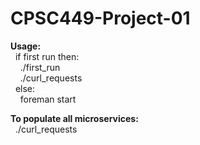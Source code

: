 # CPSC449-Project-01
<b>Usage:<br /></b> 
&nbsp;&nbsp;if first run then:<br />
&nbsp;&nbsp;&nbsp;&nbsp;./first_run <br /> 
&nbsp;&nbsp;&nbsp;&nbsp;./curl_requests <br />
&nbsp;&nbsp;else:<br />
&nbsp;&nbsp;&nbsp;&nbsp;foreman start <br />

<b>To populate all microservices:<br /></b>
&nbsp;&nbsp;./curl_requests
